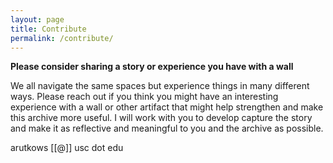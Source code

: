```yaml
---
layout: page
title: Contribute
permalink: /contribute/
---
```


**Please consider sharing a story or experience you have with a wall**

We all navigate the same spaces but experience things in many different ways. Please reach out if you think you might have an interesting experience with a wall or other artifact that might help strengthen and make this archive more useful. I will work with you to develop capture the story and make it as reflective and meaningful to you and the archive as possible. 

arutkows [[@]] usc dot edu